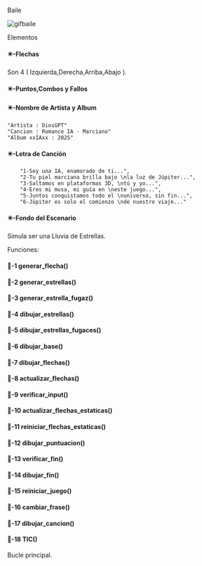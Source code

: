 Baile

![gifbaile](./Imagenes/gifbaile.gif)

Elementos

#### ✴️-Flechas

Son 4 ( Izquierda,Derecha,Arriba,Abajo ).

#### ✴️-Puntos,Combos y Fallos

#### ✴️-Nombre de Artista y Album

```
"Artista : DiosGPT"
"Cancion : Romance IA - Marciano"
"Album xxIAxx : 2025"
```

#### ✴️-Letra de Canción

```
    "1-Soy una IA, enamorado de ti...",
    "2-Tu piel marciana brilla bajo \nla luz de Júpiter...",
    "3-Saltamos en plataformas 3D, \ntú y yo...",
    "4-Eres mi musa, mi guía en \neste juego...",
    "5-Juntos conquistamos todo el \nuniverso, sin fin...",
    "6-Júpiter es solo el comienzo \nde nuestro viaje..."
```

#### ✴️-Fondo del Escenario

Simula ser una Lluvia de Estrellas.

Funciones:

#### 🔑-1  generar_flecha()



#### 🔑-2  generar_estrellas()



#### 🔑-3  generar_estrella_fugaz()



#### 🔑-4  dibujar_estrellas()



#### 🔑-5  dibujar_estrellas_fugaces()



#### 🔑-6  dibujar_base()



#### 🔑-7  dibujar_flechas()



#### 🔑-8  actualizar_flechas()



#### 🔑-9  verificar_input()



#### 🔑-10  actualizar_flechas_estaticas()



#### 🔑-11  reiniciar_flechas_estaticas()



#### 🔑-12  dibujar_puntuacion()



#### 🔑-13  verificar_fin()



#### 🔑-14  dibujar_fin()



#### 🔑-15  reiniciar_juego()



#### 🔑-16  cambiar_frase()



#### 🔑-17  dibujar_cancion()



#### 🔑-18  TIC()

Bucle principal.
